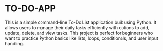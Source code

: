 # TO-DO-APP
This is a simple command-line To-Do List application built using Python. It allows users to manage their daily tasks efficiently with options to add, update, delete, and view tasks. This project is perfect for beginners who want to practice Python basics like lists, loops, conditionals, and user input handling.

